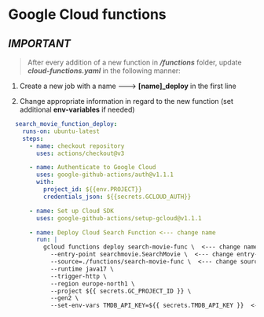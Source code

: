 # Google Cloud functions

***IMPORTANT***
---------------

> After every addition of a new function in ***/functions*** folder,
> update ***cloud-functions.yaml*** in the following manner:

1. Create a new job with a name ---> **[name]_deploy** in the first line

2. Change appropriate information in regard to the new function (set additional **env-variables** if needed)

```yaml
  search_movie_function_deploy: 
    runs-on: ubuntu-latest
    steps:
      - name: checkout repository
        uses: actions/checkout@v3

      - name: Authenticate to Google Cloud
        uses: google-github-actions/auth@v1.1.1
        with:
          project_id: ${{env.PROJECT}}
          credentials_json: ${{secrets.GCLOUD_AUTH}}

      - name: Set up Cloud SDK
        uses: google-github-actions/setup-gcloud@v1.1.1

      - name: Deploy Cloud Search Function <--- change name
        run: |
          gcloud functions deploy search-movie-func \  <--- change name
            --entry-point searchmovie.SearchMovie \  <--- change entry-point
            --source=./functions/search-movie-func \  <--- change source
            --runtime java17 \
            --trigger-http \
            --region europe-north1 \
            --project ${{ secrets.GC_PROJECT_ID }} \
            --gen2 \
            --set-env-vars TMDB_API_KEY=${{ secrets.TMDB_API_KEY }}  <--- set needed env-variables
```